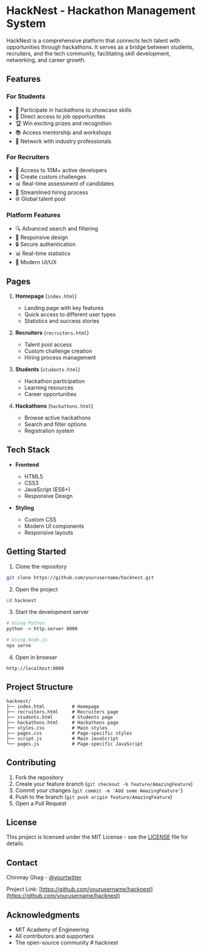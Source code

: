 # HackNest - Hackathon Management System

HackNest is a comprehensive platform that connects tech talent with opportunities through hackathons. It serves as a bridge between students, recruiters, and the tech community, facilitating skill development, networking, and career growth.

## Features

### For Students
- 🎯 Participate in hackathons to showcase skills
- 💼 Direct access to job opportunities
- 🏆 Win exciting prizes and recognition
- 📚 Access mentorship and workshops
- 🤝 Network with industry professionals

### For Recruiters
- 👥 Access to 10M+ active developers
- 🎯 Create custom challenges
- 📊 Real-time assessment of candidates
- 🚀 Streamlined hiring process
- 🌐 Global talent pool

### Platform Features
- 🔍 Advanced search and filtering
- 📱 Responsive design
- 🔒 Secure authentication
- 📊 Real-time statistics
- 🎨 Modern UI/UX

## Pages

1. **Homepage** (`index.html`)
   - Landing page with key features
   - Quick access to different user types
   - Statistics and success stories

2. **Recruiters** (`recruiters.html`)
   - Talent pool access
   - Custom challenge creation
   - Hiring process management

3. **Students** (`students.html`)
   - Hackathon participation
   - Learning resources
   - Career opportunities

4. **Hackathons** (`hackathons.html`)
   - Browse active hackathons
   - Search and filter options
   - Registration system

## Tech Stack

- **Frontend**
  - HTML5
  - CSS3
  - JavaScript (ES6+)
  - Responsive Design

- **Styling**
  - Custom CSS
  - Modern UI components
  - Responsive layouts

## Getting Started

1. Clone the repository
```bash
git clone https://github.com/yourusername/hacknest.git
```

2. Open the project
```bash
cd hacknest
```

3. Start the development server
```bash
# Using Python
python -m http.server 8000

# Using Node.js
npx serve
```

4. Open in browser
```
http://localhost:8000
```

## Project Structure

```
hacknest/
├── index.html          # Homepage
├── recruiters.html     # Recruiters page
├── students.html       # Students page
├── hackathons.html     # Hackathons page
├── styles.css          # Main styles
├── pages.css           # Page-specific styles
├── script.js           # Main JavaScript
└── pages.js            # Page-specific JavaScript
```

## Contributing

1. Fork the repository
2. Create your feature branch (`git checkout -b feature/AmazingFeature`)
3. Commit your changes (`git commit -m 'Add some AmazingFeature'`)
4. Push to the branch (`git push origin feature/AmazingFeature`)
5. Open a Pull Request

## License

This project is licensed under the MIT License - see the [LICENSE](LICENSE) file for details.

## Contact

Chinmay Ghag - [@yourtwitter](https://twitter.com/yourtwitter)

Project Link: [https://github.com/yourusername/hacknest](https://github.com/yourusername/hacknest)

## Acknowledgments

- MIT Academy of Engineering
- All contributors and supporters
- The open-source community #   h a c k n e s t 
 
 
